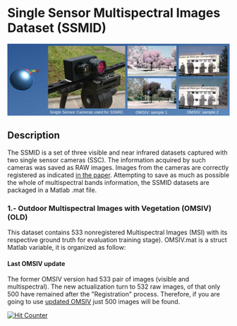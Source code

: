 # Single Sensor Multispectral Images Dataset (SSMID)

<div align='center'>
<img src="images/bannerSSMID.jpg" width="800"/>
</div>

## Description

The SSMID is a set of three visible and near infrared datasets captured with two single sensor cameras (SSC).
The information acquired by such cameras was saved as RAW images. Images from the cameras are 
correctly registered as indicated [in the paper](http://www.cvc.uab.es/~asappa/publications/C__IEEE_IPTA_2017.pdf). 
Attempting to save as much as possible the whole of multispectral bands information, 
the SSMID datasets are packaged in a Matlab .mat file.

### 1.- Outdoor Multispectral Images with Vegetation (OMSIV) (OLD)
This dataset contains 533 nonregistered  Multispectral Images (MSI) with its respective ground truth for 
evaluation training stage). OMSIV.mat is a struct Matlab variable, it is organized as follow:

#### Last OMSIV update
The former OMSIV version had 533 pair of images (visible and multispectral). The new actualization turn to  532 raw images, of that only 500 have remained after the "Registration" process. Therefore, if you are going to use [updated OMSIV](https://drive.google.com/open?id=0B0givAGTBMIwUDJYejhsUFV0RVU) just 500 images will be found.

<!-- Start of Simple-Counter Code -->
<a href="http://www.simple-counter.com/" target="_blank"><img src="http://www.simple-counter.com/hit.php?id=zmufdfa&nd=8&nc=4&bc=1" border="0" alt="Hit Counter"></a>
<!-- End of Simple-Counter Code -->

